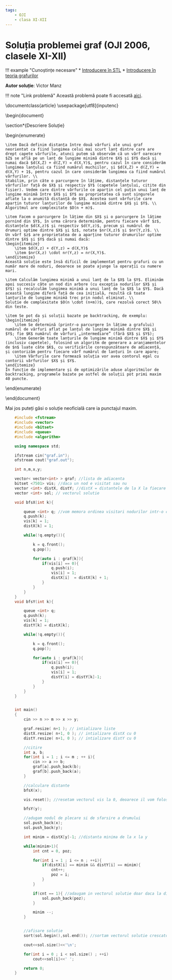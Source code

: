 ```yaml
---
tags:
    - OJI
    - clasa XI-XII
---
```


# Soluția problemei graf (OJI 2006, clasele XI-XII)

!!! example "Cunoștințe necesare"
    * [Introducere în STL](https://edu.roalgo.ro/cppintro/stl/)
    * [Introducere în teoria grafurilor](https://edu.roalgo.ro/usor/graphs/)

**Autor soluție**: Victor Manz

!!! note "Link problemă"
    Această problemă poate fi accesată [aici](https://kilonova.ro/problems/1/). 

\documentclass{article}
\usepackage[utf8]{inputenc}

\begin{document}

\section*{Descriere Soluție}

\begin{enumerate}

    \item Dacă definim distanța între două vârfuri ale unui graf neorientat ca fiind lungimea celui mai scurt lanț dintre care are drept capete vârfurile, atunci putem să observăm că un vârf oarecare $Z$ se află pe un lanț de lungime minimă dintre $X$ și $Y$ dacă și numai dacă $d(X,Z) + d(Z,Y) = d(X,Y)$, pentru cazul în care considerăm lungimea lanțului ca fiind numărul muchiilor, și $d(X,Z) + d(Z,Y) = d(X,Y) + 1$, pentru cazul în care considerăm lungimea ca fiind numărul vârfurilor. \\
    Stabilim, prin câte o parcurgere în lățime, distanțele tuturor vârfurilor față de $X$ și respectiv $Y$ (capetele lanțului, citite din fișier). Vedem care dintre vârfurile ce aparțin cel puțin unui lanț de lungime minimă între $X$ și $Y$ au proprietatea că sunt singurele aflate la o anumită distanță de $X$. Acestea sunt vârfurile care aparțin tuturor lanțurilor de lungime minimă dintre $X$ și $Y$. \\
    Algoritmul are complexitate $O(n + m)$.
    
    \item Facem o parcurgere în lățime din $X$ și o parcurgere în lățime pornind din $Y$, în urma cărora determinăm, pentru fiecare vârf $z$, distanțele $d(X,z)$ și respectiv $d(Y,z)$, precum și numărul de drumuri optime dintre $X$ și $z$, notate $nr(X,z)$ și $nr(Y,z)$. \\
    Un vârf $z$ are proprietatea de a aparține tuturor drumurilor optime dintre $X$ și $Y$ dacă și numai dacă: 
    \begin{itemize}
        \item $d(X,z) + d(Y,z) = d(X,Y)$
        \item $nr(X,z) \cdot nr(Y,z) = nr(X,Y)$.
    \end{itemize}
    Această soluție este însă dificil de implementat pentru grafuri cu un număr mare de noduri, deoarece se poate ajunge la operații cu numere mari.

    \item Calculăm lungimea minimă a unui lanț de la $X$ la $Y$. Eliminăm apoi succesiv câte un nod din arbore (cu excepția nodurilor $X$ și $Y$) și recalculăm lungimea minimă a unui lanț de la $X$ la $Y$. Dacă această lungime diferă față de cea inițială, rezultă că toate lanțurile de lungime minimă trec prin nodul eliminat. \\
    Soluție de complexitate $O(n \cdot (n+m))$, care rezolvă corect 50\% din teste.

    \item Se pot da și soluții bazate pe backtracking, de exemplu:
    \begin{itemize}
        \item Se determină (printr-o parcurgere în lățime a grafului) numărul de vârfuri aflat pe lanțul de lungime minimă dintre $X$ și $Y$; fie $K$ numărul de vârfuri „intermediare” (fără $X$ și $Y$);
        \item Generăm toate lanțurile de lungime minimă dintre $X$ și $Y$ (inclusiv capetele), folosind un algoritm de generare a aranjamentelor de $n$ luate câte $K$, cu verificările corespunzătoare de adiacență, și contorizăm pentru fiecare vârf numărul de lanțuri în care apare;
        \item Vârfurile care formează soluția vor avea contorul egal cu contorii vârfurilor $X$ și $Y$.
    \end{itemize}
    În funcție de implementare și de optimizările aduse algoritmilor de backtracking, programele bazate pe astfel de soluții pot primi maxim 40 puncte.
\end{enumerate}

\end{document}



Mai jos puteți găsi o soluție neoficială care ia punctajul maxim.

```cpp
    #include <fstream>
    #include <vector>
    #include <bitset>
    #include <queue>
    #include <algorithm>

    using namespace std;

    ifstream cin("graf.in");
    ofstream cout("graf.out");

    int n,m,x,y;

    vector< vector<int> > graf; //lista de adiacenta
    bitset <7501> vis; //daca un nod e visitat sau nu
    vector <int> distX, distY; //distX = distantele de la X la fiecare nod, distY respectiv pt T;
    vector <int> sol; // vectorul solutie

    void bfsX(int k){

        queue <int> q; //vom memora ordinea visitari nodurilor intr-o coada
        q.push(k);
        vis[k] = 1;
        distX[k] = 1;

        while(!q.empty()){

            k = q.front();
            q.pop();

            for(auto i : graf[k]){
                if(vis[i] == 0){
                    q.push(i);
                    vis[i] = 1;
                    distX[i]  = distX[k] + 1;
                }
            }
        }
    }
    void bfsY(int k){

        queue <int> q;
        q.push(k);
        vis[k] = 1;
        distY[k] = distX[k];

        while(!q.empty()){

            k = q.front();
            q.pop();

            for(auto i : graf[k]){
                if(vis[i] == 0){
                    q.push(i);
                    vis[i] = 1;
                    distY[i] = distY[k]-1;
                }
            }
        }
    }


    int main()
    {
        cin >> n >> m >> x >> y;

        graf.resize( n+1 ); // intializare liste
        distX.resize( n+1, 0 ); // intializare distX cu 0
        distY.resize( n+1, 0 ); // intializare distY cu 0

        //citire
        int a, b;
        for(int i = 1 ; i <= m ; ++ i){
            cin >> a >> b;
            graf[a].push_back(b);
            graf[b].push_back(a);
        }

        //calculare distante
        bfsX(x);

        vis.reset(); //resetam vectorul vis la 0, deoarece il vom folosi si in bfsY

        bfsY(y);

        //adugam nodul de plecare si de sfarsire a drumului
        sol.push_back(x);
        sol.push_back(y);

        int minim = distX[y]-1; //distanta minima de la x la y

        while(minim>1){
            int cnt = 0, poz;

            for(int i = 1 ; i <= n ; ++i){
                if(distX[i] == minim && distY[i] == minim){
                    cnt++;
                    poz = i;
                }
            }

            if(cnt == 1){ //adaugam in vectorul solutie doar daca la distanta respectiva este un nod unic
                sol.push_back(poz);
            }

            minim --;
        }


        //afisare solutie
        sort(sol.begin(),sol.end()); //sortam vectorul solutie crescator

        cout<<sol.size()<<'\n';

        for(int i = 0 ; i < sol.size() ; ++i)
            cout<<sol[i]<<' ';

        return 0;
    }

```
